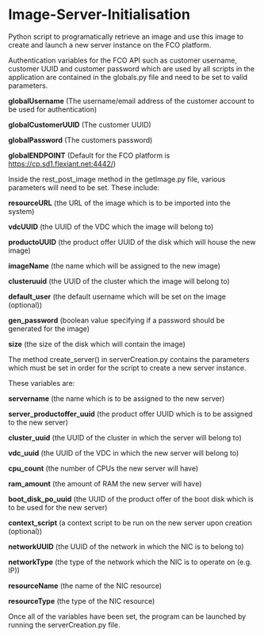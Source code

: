 # Image-Server-Initialisation
Python script to programatically retrieve an image and use this image to create and launch a new server instance on the FCO platform.

Authentication variables for the FCO API such as customer username, customer UUID and customer password which are used by all scripts in the application are contained in the globals.py file and need to be set to valid parameters.

**globalUsername** (The username/email address of the customer account to be used for authentication)

**globalCustomerUUID** (The customer UUID)

**globalPassword** (The customers password)

**globalENDPOINT** (Default for the FCO platform is https://cp.sd1.flexiant.net:4442/)

Inside the rest_post_image method in the getImage.py file, various parameters will need to be set.  These include:

**resourceURL** (the URL of the image which is to be imported into the system)

**vdcUUID** (the UUID of the VDC which the image will belong to)

**productoUUID** (the product offer UUID of the disk which will house the new image)

**imageName** (the name which will be assigned to the new image)

**clusteruuid** (the UUID of the cluster which the image will belong to)

**default_user** (the default username which will be set on the image (optional))

**gen_password** (boolean value specifying if a password should be generated for the image)

**size** (the size of the disk which will contain the image)

The method create_server() in serverCreation.py contains the parameters which must be set in order for the script to create a new server instance.

These variables are:

**servername** (the name which is to be assigned to the new server)

**server_productoffer_uuid** (the product offer UUID which is to be assigned to the new server)

**cluster_uuid** (the UUID of the cluster in which the server will belong to)

**vdc_uuid** (the UUID of the VDC in which the new server will belong to)

**cpu_count** (the number of CPUs the new server will have)

**ram_amount** (the amount of RAM the new server will have)

**boot_disk_po_uuid** (the UUID of the product offer of the boot disk which is to be used for the new server)

**context_script** (a context script to be run on the new server upon creation (optional))

**networkUUID** (the UUID of the network in which the NIC is to belong to)

**networkType** (the type of the network which the NIC is to operate on (e.g. IP))

**resourceName** (the name of the NIC resource)

**resourceType** (the type of the NIC resource)

Once all of the variables have been set, the program can be launched by running the serverCreation.py file.
